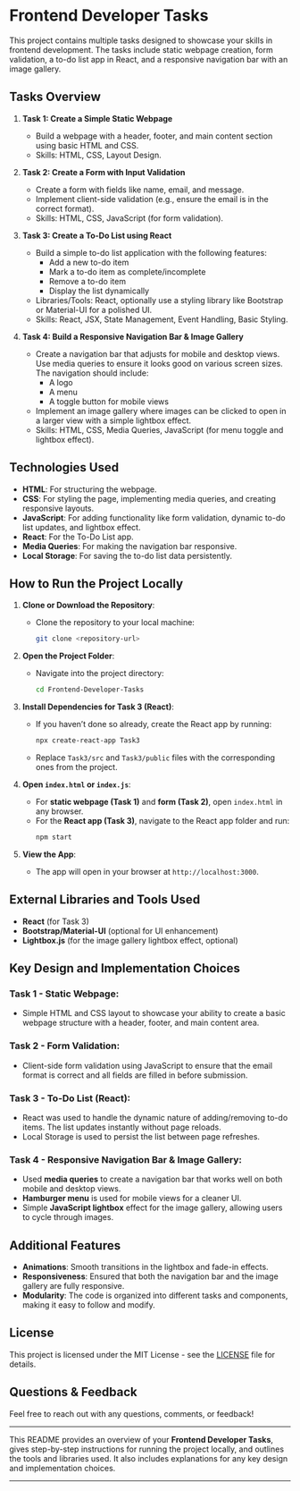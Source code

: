 # Frontend Developer Tasks

This project contains multiple tasks designed to showcase your skills in frontend development. The tasks include static webpage creation, form validation, a to-do list app in React, and a responsive navigation bar with an image gallery.

## Tasks Overview

1. **Task 1: Create a Simple Static Webpage**
   - Build a webpage with a header, footer, and main content section using basic HTML and CSS.
   - Skills: HTML, CSS, Layout Design.

2. **Task 2: Create a Form with Input Validation**
   - Create a form with fields like name, email, and message.
   - Implement client-side validation (e.g., ensure the email is in the correct format).
   - Skills: HTML, CSS, JavaScript (for form validation).

3. **Task 3: Create a To-Do List using React**
   - Build a simple to-do list application with the following features:
     - Add a new to-do item
     - Mark a to-do item as complete/incomplete
     - Remove a to-do item
     - Display the list dynamically
   - Libraries/Tools: React, optionally use a styling library like Bootstrap or Material-UI for a polished UI.
   - Skills: React, JSX, State Management, Event Handling, Basic Styling.

4. **Task 4: Build a Responsive Navigation Bar & Image Gallery**
   - Create a navigation bar that adjusts for mobile and desktop views. Use media queries to ensure it looks good on various screen sizes. The navigation should include:
     - A logo
     - A menu
     - A toggle button for mobile views
   - Implement an image gallery where images can be clicked to open in a larger view with a simple lightbox effect.
   - Skills: HTML, CSS, Media Queries, JavaScript (for menu toggle and lightbox effect).

## Technologies Used

- **HTML**: For structuring the webpage.
- **CSS**: For styling the page, implementing media queries, and creating responsive layouts.
- **JavaScript**: For adding functionality like form validation, dynamic to-do list updates, and lightbox effect.
- **React**: For the To-Do List app.
- **Media Queries**: For making the navigation bar responsive.
- **Local Storage**: For saving the to-do list data persistently.

## How to Run the Project Locally

1. **Clone or Download the Repository**:
   - Clone the repository to your local machine:
     ```bash
     git clone <repository-url>
     ```

2. **Open the Project Folder**:
   - Navigate into the project directory:
     ```bash
     cd Frontend-Developer-Tasks
     ```

3. **Install Dependencies for Task 3 (React)**:
   - If you haven’t done so already, create the React app by running:
     ```bash
     npx create-react-app Task3
     ```
   - Replace `Task3/src` and `Task3/public` files with the corresponding ones from the project.

4. **Open `index.html` or `index.js`**:
   - For **static webpage (Task 1)** and **form (Task 2)**, open `index.html` in any browser.
   - For the **React app (Task 3)**, navigate to the React app folder and run:
     ```bash
     npm start
     ```

5. **View the App**:
   - The app will open in your browser at `http://localhost:3000`.

## External Libraries and Tools Used

- **React** (for Task 3)
- **Bootstrap/Material-UI** (optional for UI enhancement)
- **Lightbox.js** (for the image gallery lightbox effect, optional)
  
## Key Design and Implementation Choices

### Task 1 - Static Webpage:
- Simple HTML and CSS layout to showcase your ability to create a basic webpage structure with a header, footer, and main content area.

### Task 2 - Form Validation:
- Client-side form validation using JavaScript to ensure that the email format is correct and all fields are filled in before submission.

### Task 3 - To-Do List (React):
- React was used to handle the dynamic nature of adding/removing to-do items. The list updates instantly without page reloads.
- Local Storage is used to persist the list between page refreshes.

### Task 4 - Responsive Navigation Bar & Image Gallery:
- Used **media queries** to create a navigation bar that works well on both mobile and desktop views.
- **Hamburger menu** is used for mobile views for a cleaner UI.
- Simple **JavaScript lightbox** effect for the image gallery, allowing users to cycle through images.

## Additional Features

- **Animations**: Smooth transitions in the lightbox and fade-in effects.
- **Responsiveness**: Ensured that both the navigation bar and the image gallery are fully responsive.
- **Modularity**: The code is organized into different tasks and components, making it easy to follow and modify.

## License

This project is licensed under the MIT License - see the [LICENSE](LICENSE) file for details.

## Questions & Feedback

Feel free to reach out with any questions, comments, or feedback!

---

This README provides an overview of your **Frontend Developer Tasks**, gives step-by-step instructions for running the project locally, and outlines the tools and libraries used. It also includes explanations for any key design and implementation choices.

---

